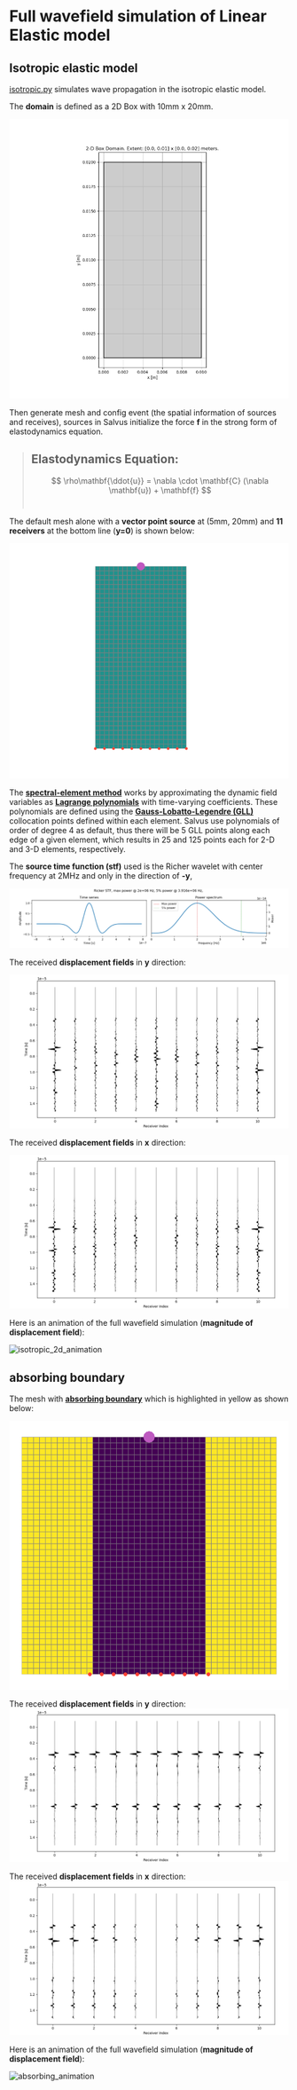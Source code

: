 # Full wavefield simulation of Linear Elastic model

## Isotropic elastic model

[isotropic.py](https://github.com/oliverwfy/Salvus/blob/main/elastic_model/isotropic/isotropic.py) simulates wave propagation in the isotropic elastic model.

The **domain** is defined as a 2D Box with 10mm x 20mm.

![isotropic_2d_domain](isotropic/image/isotropic_2d_domain.png)

Then generate mesh and config event (the spatial information of sources and receives), sources in Salvus initialize the force $\mathbf{f}$ in the strong form of elastodynamics equation.

> ## Elastodynamics Equation:
> $$ \rho\mathbf{\ddot{u}} = \nabla \cdot \mathbf{C} (\nabla \mathbf{u}) + \mathbf{f} $$
><br />

The default mesh alone with a **vector point source** at (5mm, 20mm) and **11 receivers** at the bottom line (**y=0**) is shown below:

![isotropic_2d_mesh](isotropic/image/isotropic_2d_mesh.png)

The [**spectral-element method**](https://en.wikipedia.org/wiki/Spectral_element_method) works by approximating the dynamic field variables as [**Lagrange polynomials**](https://en.wikipedia.org/wiki/Lagrange_polynomial) with time-varying coefficients. These polynomials are defined using the [**Gauss-Lobatto-Legendre (GLL)**](https://en.wikipedia.org/wiki/Gaussian_quadrature) collocation points defined within each element. Salvus use polynomials of order of degree 4 as default, thus there will be 5 GLL points along each edge of a given element, which results in 25 and 125 points each for 2-D and 3-D elements, respectively.

The **source time function (stf)** used is the Richer wavelet with center frequency at 2MHz and only in the direction of **-y**,

![isotropic_2d_waveform_y](isotropic/image/isotropic_2d_Ricker.png)


The received **displacement fields** in **y** direction:  

![isotropic_2d_waveform_y](isotropic/image/isotropic_2d_waveforms_component_y.png)

The received **displacement fields** in **x** direction:  

![isotropic_2d_waveform_x](isotropic/image/isotropic_2d_waveforms_component_x.png)

Here is an animation of the full wavefield simulation (**magnitude of displacement field**):

![isotropic_2d_animation](isotropic/image/isotropic_free_surface.gif)


## absorbing boundary 

The mesh with [**absorbing boundary**](https://pubs.geoscienceworld.org/ssa/bssa/article-abstract/67/6/1529/117727/Absorbing-boundary-conditions-for-acoustic-and) which is highlighted in yellow as shown below:

![absorbing_mesh](absorbing_layer/image/absorbing_mesh.png)



The received **displacement fields** in **y** direction:  
![absorbing_waveform_y](absorbing_layer/image/absorbing_waveform_component_y.png)


The received **displacement fields** in **x** direction:  
![absorbing_waveform_x](absorbing_layer/image/absorbing_waveform_component_x.png)

Here is an animation of the full wavefield simulation (**magnitude of displacement field**):

![absorbing_animation](absorbing_layer/image/absorbing.gif)





